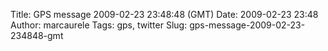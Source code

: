 Title: GPS message 2009-02-23 23:48:48 (GMT)
Date: 2009-02-23 23:48
Author: marcaurele
Tags: gps, twitter
Slug: gps-message-2009-02-23-234848-gmt

<div id="gmap_20090223_154848" class="gmap"></div><script type="text/javascript">var gmap_20090223_154848={latitude:-42.9423,longitude:171.563,date:"2009-02-23 23:48:48 GMT",message:"Leaving Arthur pass for a 3 days walk between edwards and hawton huts through Tarn saddle. See ya!"};</script><script type="text/javascript" src="http://maps.google.com/maps?file=api&v=2&key=ABQIAAAAQAIOvERX26PIpIrh8sl_gRTtWEQBmOtJcMt1yzdnv7RWxqz1XxS_KYfmkM8Ye2Ypnzn4_F4H1HTKLQ"></script><script type="text/javascript" src="/sites/shakeyourlife.com/themes/syl_1_0/js/syl_googlemaps.js"></script></div>
